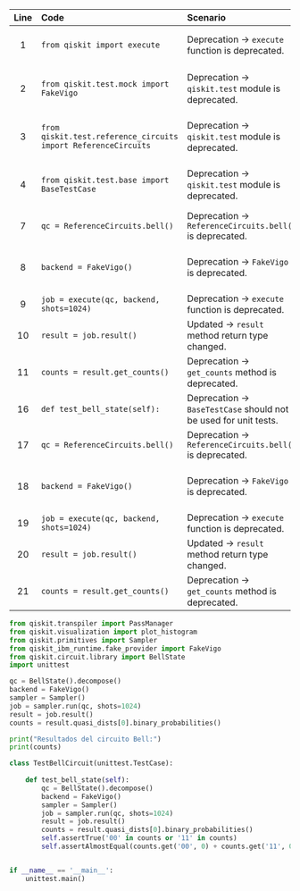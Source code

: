 | Line | Code | Scenario | Reference | Artifact | Refactoring |
| :--: | :--- | :------- | :-------: | :------- | :---------- |
| 1 | `from qiskit import execute` | Deprecation -> `execute` function is deprecated. | IK | execute | `from qiskit.transpiler import PassManager` <br> `from qiskit.visualization import plot_histogram` <br> `from qiskit.primitives import Sampler` |
| 2 | `from qiskit.test.mock import FakeVigo` | Deprecation -> `qiskit.test` module is deprecated. | 12ee0486-d662-444e-bf93-2dc6e1e66ac2 | qiskit.test.mock | `from qiskit_ibm_runtime.fake_provider import FakeVigo` |
| 3 | `from qiskit.test.reference_circuits import ReferenceCircuits` | Deprecation -> `qiskit.test` module is deprecated. | 12ee0486-d662-444e-bf93-2dc6e1e66ac2 | qiskit.test.reference_circuits | `from qiskit.circuit.library import (  QuantumVolume,  EfficientSU2,  NLocal,  RealAmplitudes,  TwoLocal,  ZZFeatureMap,  ZFeatureMap,  PauliFeatureMap,)` |
| 4 | `from qiskit.test.base import BaseTestCase` | Deprecation -> `qiskit.test` module is deprecated. | 12ee0486-d662-444e-bf93-2dc6e1e66ac2 | qiskit.test.base | |
| 7 | `qc = ReferenceCircuits.bell()` | Deprecation -> `ReferenceCircuits.bell()` is deprecated. | IK | ReferenceCircuits.bell | `from qiskit.circuit.library import BellState` <br> `qc = BellState().decompose()` |
| 8 | `backend = FakeVigo()` | Deprecation -> `FakeVigo` is deprecated. | aa6cda1f-af91-4940-8d4c-1897f9a56701 | FakeVigo | `backend = FakeVigo()` |
| 9 | `job = execute(qc, backend, shots=1024)` | Deprecation -> `execute` function is deprecated. | IK | execute | `sampler = Sampler()` <br> `job = sampler.run(qc, shots=1024)` |
| 10 | `result = job.result()` | Updated -> `result` method return type changed. | IK | result | `result = job.result()` |
| 11 | `counts = result.get_counts()` | Deprecation -> `get_counts` method is deprecated. | IK | get_counts | `counts = result.quasi_dists[0].binary_probabilities()` |
| 16 | `def test_bell_state(self):` | Deprecation -> `BaseTestCase` should not be used for unit tests. | IK | BaseTestCase | `def test_bell_state(self):` |
| 17 | `qc = ReferenceCircuits.bell()` | Deprecation -> `ReferenceCircuits.bell()` is deprecated. | IK | ReferenceCircuits.bell | `qc = BellState().decompose()` |
| 18 | `backend = FakeVigo()` | Deprecation -> `FakeVigo` is deprecated. | aa6cda1f-af91-4940-8d4c-1897f9a56701 | FakeVigo | `backend = FakeVigo()` |
| 19 | `job = execute(qc, backend, shots=1024)` | Deprecation -> `execute` function is deprecated. | IK | execute | `job = sampler.run(qc, shots=1024)` |
| 20 | `result = job.result()` | Updated -> `result` method return type changed. | IK | result | `result = job.result()` |
| 21 | `counts = result.get_counts()` | Deprecation -> `get_counts` method is deprecated. | IK | get_counts | `counts = result.quasi_dists[0].binary_probabilities()` |


```python
from qiskit.transpiler import PassManager
from qiskit.visualization import plot_histogram
from qiskit.primitives import Sampler
from qiskit_ibm_runtime.fake_provider import FakeVigo
from qiskit.circuit.library import BellState
import unittest

qc = BellState().decompose()
backend = FakeVigo()
sampler = Sampler()
job = sampler.run(qc, shots=1024)
result = job.result()
counts = result.quasi_dists[0].binary_probabilities()

print("Resultados del circuito Bell:")
print(counts)

class TestBellCircuit(unittest.TestCase):
    
    def test_bell_state(self):
        qc = BellState().decompose()
        backend = FakeVigo()
        sampler = Sampler()
        job = sampler.run(qc, shots=1024)
        result = job.result()
        counts = result.quasi_dists[0].binary_probabilities()
        self.assertTrue('00' in counts or '11' in counts)
        self.assertAlmostEqual(counts.get('00', 0) + counts.get('11', 0), 1024, delta=50)


if __name__ == '__main__':
    unittest.main()
```